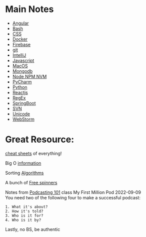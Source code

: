 # Main Notes
- [Angular](angular.md)
- [Bash](bash.md)
- [CSS](css.md)
- [Docker](docker.md)
- [Firebase](firebase.md)
- [git](git.md)
- [IntelliJ](intelliJ.md)
- [Javascript](javascript.md)
- [MacOS](macos.md)
- [Mongodb](mongodb.md)
- [Node NPM NVM](node.md)
- [PyCharm](pycharm.md)
- [Python](python.md)
- [Reactjs](reactjs.md)
- [RegEx](regex.md)
- [SpringBoot](springboot.md)
- [SVN](svn.md)
- [Unicode](unicode.md)
- [WebStorm](webstorm.md)

# Great Resource:
[cheat sheets](https://cheat.sh) of everything!

Big O [information](https://www.bigocheatsheet.com)

Sorting [Algorithms](https://www.toptal.com/developers/sorting-algorithms)

A bunch of [Free spinners](https://tobiasahlin.com/spinkit/)

Notes from [Podcasting 101](pdfs%2FPodcasting-101.pdf) class
My First Million Pod 2022-09-09  
You need two of the following four to make a successful podcast:  

	1. What it's about?
	2. How it's told?
	3. Who is it for?
	4. Who is it by?

Lastly, no BS, be authentic 
